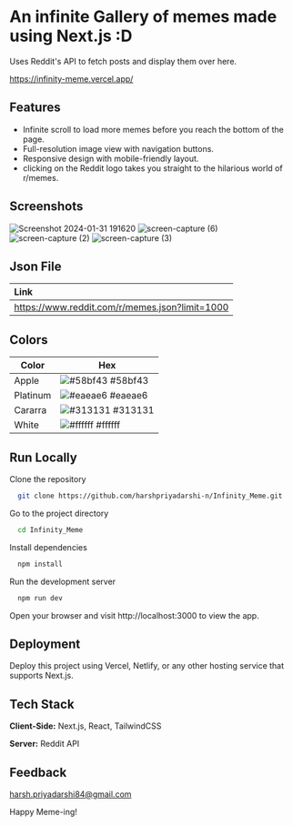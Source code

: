 
# An infinite Gallery of memes made using Next.js :D

Uses Reddit's API to fetch posts and display them over here.

https://infinity-meme.vercel.app/


## Features
- Infinite scroll to load more memes before you reach the bottom of the page.
- Full-resolution image view with navigation buttons.
- Responsive design with mobile-friendly layout.
- clicking on the Reddit logo takes you straight to the hilarious world of r/memes.


## Screenshots

![Screenshot 2024-01-31 191620](https://github.com/harshpriyadarshi-n/Infinity_Meme/assets/99008122/b84e301f-091c-4dc1-9087-4a3f3a953509)
![screen-capture (6)](https://github.com/harshpriyadarshi-n/Infinity_Meme/assets/99008122/c3985722-a833-4e09-a104-d3927ef15ca3)
![screen-capture (2)](https://github.com/harshpriyadarshi-n/Infinity_Meme/assets/99008122/2d37bb59-c34f-47dc-ad31-aa9794bde263)
![screen-capture (3)](https://github.com/harshpriyadarshi-n/Infinity_Meme/assets/99008122/0752f3f4-43e3-4d18-824c-4d8582a8df5f)


## Json File

| Link                       |
| :------------------------- |
| https://www.reddit.com/r/memes.json?limit=1000 |

## Colors

| Color             | Hex                                                                |
| ----------------- | ------------------------------------------------------------------ |
| Apple | ![#58bf43](https://via.placeholder.com/10/58bf43?text=+) #58bf43 |
| Platinum | ![#eaeae6](https://via.placeholder.com/10/eaeae6?text=+) #eaeae6 |
| Cararra | ![#313131](https://via.placeholder.com/10/313131?text=+) #313131 |
| White | ![#ffffff](https://via.placeholder.com/10/ffffff?text=+) #ffffff |


## Run Locally

Clone the repository

```bash
  git clone https://github.com/harshpriyadarshi-n/Infinity_Meme.git
```

Go to the project directory

```bash
  cd Infinity_Meme
```

Install dependencies

```bash
  npm install
```

Run the development server

```bash
  npm run dev
```
Open your browser and visit http://localhost:3000 to view the app.
## Deployment

Deploy this project using Vercel, Netlify, or any other hosting service that supports Next.js.

## Tech Stack

**Client-Side:** Next.js, React, TailwindCSS

**Server:** Reddit API


## Feedback

harsh.priyadarshi84@gmail.com

Happy Meme-ing!
